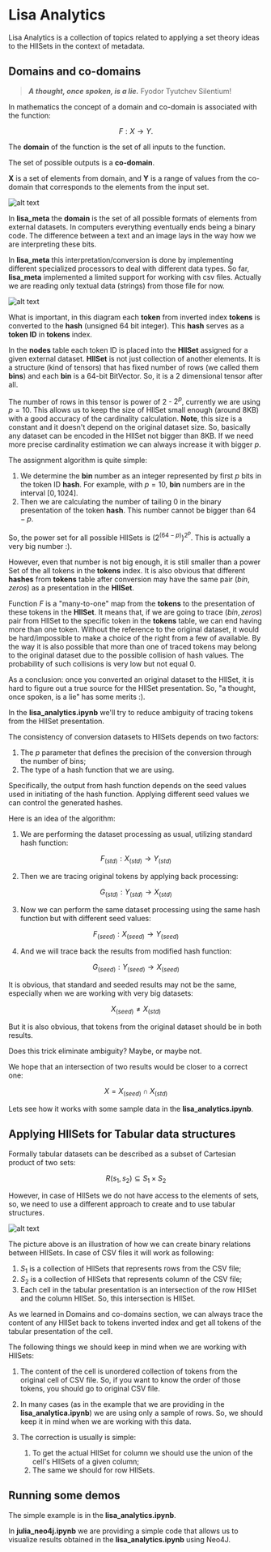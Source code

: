 # Lisa Analytics

Lisa Analytics is a collection of topics related to applying a set theory ideas to the HllSets in the context of metadata.

## Domains and co-domains

> ***A thought, once spoken, is a lie.*** Fyodor Tyutchev Silentium!

In mathematics the concept of a domain and co-domain is associated with the function:

 $$ F: X \to Y. $$

The **domain** of the function is the set of all inputs to the function.

The set of possible outputs is a **co-domain**.

**X** is a set of elements from domain, and **Y** is a range of values from the co-domain that corresponds to the elements from the input set.

![alt text](domain_codamain.png)

In **lisa_meta** the **domain** is the set of all possible formats of elements from external datasets. In computers everything eventually ends being a binary code. The difference between a text and an image lays in the way how we are interpreting these bits.

In **lisa_meta** this interpretation/conversion is done by implementing different specialized processors to deal with different data types. So far, **lisa_meta** implemented a limited support for working with csv files. Actually we are reading only textual data (strings) from those file for now.  

![alt text](lisa_meta_ingest.png)

What is important, in this diagram each **token** from inverted index **tokens** is converted to the **hash** (unsigned 64 bit integer). This **hash** serves as a **token ID** in **tokens** index.

In the **nodes** table each token ID is placed into the **HllSet** assigned for a given external dataset. **HllSet** is not just collection of another elements. It is a structure (kind of tensors) that has fixed number of rows (we called them **bins**) and each **bin** is a 64-bit BitVector. So, it is a 2 dimensional tensor after all.  

The number of rows in this tensor is power of 2 - $2^p$, currently we are using $p = 10$. This allows us to keep the size of HllSet small enough (around 8KB) with a good accuracy of the cardinality calculation. **Note**, this size is a constant and it doesn't depend on the original dataset size. So, basically any dataset can be encoded in the HllSet not bigger than 8KB. If we need more precise cardinality estimation we can always increase it with bigger $p$.

The assignment algorithm is quite simple:

 1. We determine the **bin** number as an integer represented by first $p$ bits in the token ID **hash**. For example, with $p = 10$, **bin** numbers are in the interval $\left[0, 1024\right]$.
 2. Then we are calculating the number of tailing $0$ in the binary presentation of the token **hash**. This number cannot be bigger than $64 - p$.

So, the power set for all possible HllSets is $(2^{(64 -p)})^{2^p}$. This is actually a very big number :).

However, even that number is not big enough, it is still smaller than a power Set of the all tokens in the **tokens** index. It is also obvious that different **hashes** from **tokens** table after conversion may have the same pair $(bin, zeros)$ as a presentation in the **HllSet**.

Function $F$ is a "many-to-one" map from the **tokens** to the presentation of these tokens in the **HllSet**. It means that, if we are going to trace $(bin, zeros)$ pair from HllSet to the specific token in the **tokens** table, we can end having more than one token. Without the reference to the original dataset, it would be hard/impossible to make a choice of the right from a few of available. By the way it is also possible that more than one of traced tokens may belong to the original dataset due to the possible collision of hash values. The probability of such collisions is very low but not equal $0$.

As a conclusion: once you converted an original dataset to the HllSet, it is hard to figure out a true source for the HllSet presentation. So, "a thought, once spoken, is a lie" has some merits :).

In the **lisa_analytics.ipynb** we'll try to reduce ambiguity of tracing tokens from the HllSet presentation.  

The consistency of conversion datasets to HllSets depends on two factors:

 1. The $p$ parameter that defines the precision of the conversion through the number of bins;
 2. The type of a hash function that we are using.

Specifically, the output from hash function depends on the seed values used in initiating of the hash function. Applying different seed values we can control the generated hashes.

Here is an idea of the algorithm:

 1. We are performing the dataset processing as usual, utilizing standard hash function:

$$F_{(std)}: X_{(std)} \to Y_{(std)}$$

 2. Then we are tracing original tokens by applying back processing:

$$G_{(std)}: Y_{(std)} \to X_{(std)}$$

 3. Now we can perform the same dataset processing using the same hash function but with different seed values:

$$F_{(seed)}: X_{(seed)} \to Y_{(seed)}$$

 4. And we will trace back the results from modified hash function:

$$G_{(seed)}: Y_{(seed)} \to X_{(seed)}$$

It is obvious, that standard and seeded results may not be the same, especially when we are working with very big datasets:

 $$X_{(seed)} \not= X_{(std)}$$

But it is also obvious, that tokens from the original dataset should be in both results.

Does this trick eliminate ambiguity? Maybe, or maybe not.

We hope that an intersection of two results would be closer to a correct one:

$$X = X_{(seed)} \cap X_{(std)}$$

Lets see how it works with some sample data in the **lisa_analytics.ipynb**.

## Applying HllSets for Tabular data structures

Formally tabular datasets can be described as a subset of Cartesian product of two sets:

$$ R(s_1, s_2) \subseteq S_1 \times S_2$$

However, in case of HllSets we do not have access to the elements of sets, so, we need to use a different approach to create and to use tabular structures.

![alt text](tabular.png)

The picture above is an illustration of how we can create binary relations between HllSets. In case of CSV files it will work as following:

1. $S_1$ is a collection of HllSets that represents rows from the CSV file;
2. $S_2$ is a collection of HllSets that represents column of the CSV file;
3. Each cell in the tabular presentation is an intersection of the row HllSet and the column HllSet. So, this intersection is HllSet.

As we learned in Domains and co-domains section, we can always trace the content of any HllSet back to tokens inverted index and get all tokens of the tabular presentation of the cell.

The following things we should keep in mind when we are working with HllSets:

1. The content of the cell is unordered collection of tokens from the original cell of CSV file. So, if you want to know the order of those tokens, you should go to original CSV file.
2. In many cases (as in the example that we are providing in the **lisa_analytica.ipynb**) we are using only a sample of rows. So, we should keep it in mind when we are working with this data.
3. The correction is usually is simple:

   1. To get the actual HllSet for column we should use the union of the cell's HllSets of a given column;
   2. The same we should for row HllSets.

## Running some demos

The simple example is in the **lisa_analytics.ipynb**.

In **julia_neo4j.ipynb** we are providing a simple code that allows us to visualize results obtained in the **lisa_analytics.ipynb** using Neo4J.
